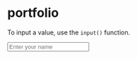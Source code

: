 # portfolio
To input a value, use the `input()` function.
<!-- html -->
<input type="text" placeholder="Enter your name">
<!-- endhtml -->

